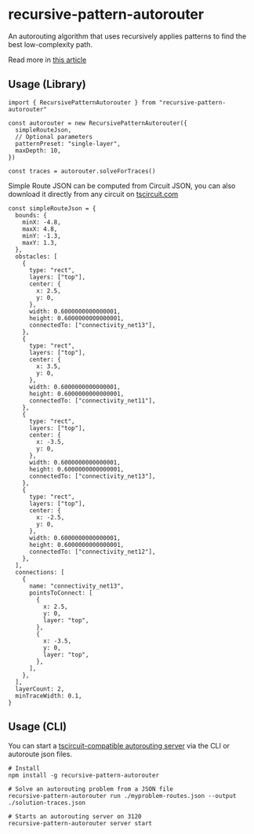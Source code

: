 # recursive-pattern-autorouter

An autorouting algorithm that uses recursively applies patterns to find
the best low-complexity path.

Read more in [this article](https://blog.autorouting.com/p/the-recursive-pattern-pathfinder)

## Usage (Library)

```tsx
import { RecursivePatternAutorouter } from "recursive-pattern-autorouter"

const autorouter = new RecursivePatternAutorouter({
  simpleRouteJson,
  // Optional parameters
  patternPreset: "single-layer",
  maxDepth: 10,
})

const traces = autorouter.solveForTraces()
```

Simple Route JSON can be computed from Circuit JSON, you can also download it
directly from any circuit on [tscircuit.com](https://tscircuit.com)

```tsx
const simpleRouteJson = {
  bounds: {
    minX: -4.8,
    maxX: 4.8,
    minY: -1.3,
    maxY: 1.3,
  },
  obstacles: [
    {
      type: "rect",
      layers: ["top"],
      center: {
        x: 2.5,
        y: 0,
      },
      width: 0.6000000000000001,
      height: 0.6000000000000001,
      connectedTo: ["connectivity_net13"],
    },
    {
      type: "rect",
      layers: ["top"],
      center: {
        x: 3.5,
        y: 0,
      },
      width: 0.6000000000000001,
      height: 0.6000000000000001,
      connectedTo: ["connectivity_net11"],
    },
    {
      type: "rect",
      layers: ["top"],
      center: {
        x: -3.5,
        y: 0,
      },
      width: 0.6000000000000001,
      height: 0.6000000000000001,
      connectedTo: ["connectivity_net13"],
    },
    {
      type: "rect",
      layers: ["top"],
      center: {
        x: -2.5,
        y: 0,
      },
      width: 0.6000000000000001,
      height: 0.6000000000000001,
      connectedTo: ["connectivity_net12"],
    },
  ],
  connections: [
    {
      name: "connectivity_net13",
      pointsToConnect: [
        {
          x: 2.5,
          y: 0,
          layer: "top",
        },
        {
          x: -3.5,
          y: 0,
          layer: "top",
        },
      ],
    },
  ],
  layerCount: 2,
  minTraceWidth: 0.1,
}
```

## Usage (CLI)

You can start a [tscircuit-compatible autorouting server](https://github.com/tscircuit/autorouting/blob/main/AUTOROUTING_API.md)
via the CLI or autoroute json files.

```
# Install
npm install -g recursive-pattern-autorouter

# Solve an autorouting problem from a JSON file
recursive-pattern-autorouter run ./myproblem-routes.json --output ./solution-traces.json

# Starts an autorouting server on 3120
recursive-pattern-autorouter server start
```
